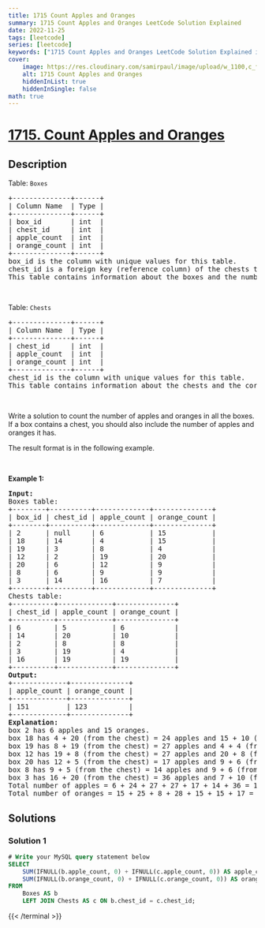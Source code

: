 ```yaml
---
title: 1715 Count Apples and Oranges
summary: 1715 Count Apples and Oranges LeetCode Solution Explained
date: 2022-11-25
tags: [leetcode]
series: [leetcode]
keywords: ["1715 Count Apples and Oranges LeetCode Solution Explained in all languages", "1715 Count Apples and Oranges", "LeetCode", "leetcode solution in Python3 C++ Java Go PHP Ruby Swift TypeScript Rust C# JavaScript C", "GeeksforGeeks", "InterviewBit", "Coding Ninjas", "HackerRank", "HackerEarth", "CodeChef", "TopCoder", "AlgoExpert", "freeCodeCamp", "Codeforces", "GitHub", "AtCoder", "Samir Paul"]
cover:
    image: https://res.cloudinary.com/samirpaul/image/upload/w_1100,c_fit,co_rgb:FFFFFF,l_text:Arial_75_bold:1715 Count Apples and Oranges - Solution Explained/problem-solving.webp
    alt: 1715 Count Apples and Oranges
    hiddenInList: true
    hiddenInSingle: false
math: true
---
```



# [1715. Count Apples and Oranges](https://leetcode.com/problems/count-apples-and-oranges)


## Description

<p>Table: <code>Boxes</code></p>

<pre>
+--------------+------+
| Column Name  | Type |
+--------------+------+
| box_id       | int  |
| chest_id     | int  |
| apple_count  | int  |
| orange_count | int  |
+--------------+------+
box_id is the column with unique values for this table.
chest_id is a foreign key (reference column) of the chests table.
This table contains information about the boxes and the number of oranges and apples they have. Each box may include a chest, which also can contain oranges and apples.
</pre>

<p>&nbsp;</p>

<p>Table: <code>Chests</code></p>

<pre>
+--------------+------+
| Column Name  | Type |
+--------------+------+
| chest_id     | int  |
| apple_count  | int  |
| orange_count | int  |
+--------------+------+
chest_id is the column with unique values for this table.
This table contains information about the chests and the corresponding number of oranges and apples they have.
</pre>

<p>&nbsp;</p>

<p>Write a solution to count the number of apples and oranges in all the boxes. If a box contains a chest, you should also include the number of apples and oranges it has.</p>

<p>The result format is in the following example.</p>

<p>&nbsp;</p>
<p><strong class="example">Example 1:</strong></p>

<pre>
<strong>Input:</strong> 
Boxes table:
+--------+----------+-------------+--------------+
| box_id | chest_id | apple_count | orange_count |
+--------+----------+-------------+--------------+
| 2      | null     | 6           | 15           |
| 18     | 14       | 4           | 15           |
| 19     | 3        | 8           | 4            |
| 12     | 2        | 19          | 20           |
| 20     | 6        | 12          | 9            |
| 8      | 6        | 9           | 9            |
| 3      | 14       | 16          | 7            |
+--------+----------+-------------+--------------+
Chests table:
+----------+-------------+--------------+
| chest_id | apple_count | orange_count |
+----------+-------------+--------------+
| 6        | 5           | 6            |
| 14       | 20          | 10           |
| 2        | 8           | 8            |
| 3        | 19          | 4            |
| 16       | 19          | 19           |
+----------+-------------+--------------+
<strong>Output:</strong> 
+-------------+--------------+
| apple_count | orange_count |
+-------------+--------------+
| 151         | 123          |
+-------------+--------------+
<strong>Explanation:</strong> 
box 2 has 6 apples and 15 oranges.
box 18 has 4 + 20 (from the chest) = 24 apples and 15 + 10 (from the chest) = 25 oranges.
box 19 has 8 + 19 (from the chest) = 27 apples and 4 + 4 (from the chest) = 8 oranges.
box 12 has 19 + 8 (from the chest) = 27 apples and 20 + 8 (from the chest) = 28 oranges.
box 20 has 12 + 5 (from the chest) = 17 apples and 9 + 6 (from the chest) = 15 oranges.
box 8 has 9 + 5 (from the chest) = 14 apples and 9 + 6 (from the chest) = 15 oranges.
box 3 has 16 + 20 (from the chest) = 36 apples and 7 + 10 (from the chest) = 17 oranges.
Total number of apples = 6 + 24 + 27 + 27 + 17 + 14 + 36 = 151
Total number of oranges = 15 + 25 + 8 + 28 + 15 + 15 + 17 = 123
</pre>

## Solutions

### Solution 1

<!-- tabs:start -->

```sql
# Write your MySQL query statement below
SELECT
    SUM(IFNULL(b.apple_count, 0) + IFNULL(c.apple_count, 0)) AS apple_count,
    SUM(IFNULL(b.orange_count, 0) + IFNULL(c.orange_count, 0)) AS orange_count
FROM
    Boxes AS b
    LEFT JOIN Chests AS c ON b.chest_id = c.chest_id;
```
{{< /terminal >}}

<!-- tabs:end -->

<!-- end -->
